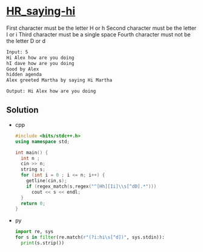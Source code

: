 # [HR_saying-hi](https://www.hackerrank.com/challenges/saying-hi)

First character must be the letter H or h
Second character must be the letter I or i
Third character must be a single space
Fourth character must not be the letter D or d

```txt
Input: 5
Hi Alex how are you doing
hI dave how are you doing
Good by Alex
hidden agenda
Alex greeted Martha by saying Hi Martha

Output: Hi Alex how are you doing
```

## Solution

* cpp

  ```cpp
  #include <bits/stdc++.h>
  using namespace std;

  int main() {
    int n ;
    cin >> n;
    string s;
    for (int i = 0 ; i <= n; i++) {
      getline(cin,s);
      if (regex_match(s,regex("^[Hh][Ii]\\s[^dD].*")))
        cout << s << endl;
    }
    return 0;
  }
  ```

* py

  ```py
  import re, sys
  for s in filter(re.match(r"(?i:hi\s[^d])", sys.stdin)):
    print(s.strip())
  ```
